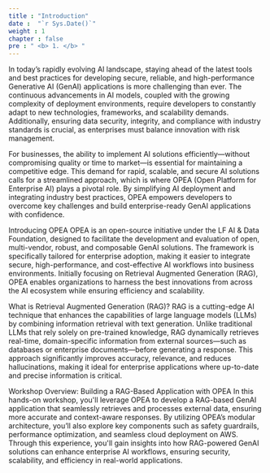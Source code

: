 ```yaml
---
title : "Introduction"
date :  "`r Sys.Date()`" 
weight : 1 
chapter : false
pre : " <b> 1. </b> "
---
```

In today’s rapidly evolving AI landscape, staying ahead of the latest tools and best practices for developing secure, reliable, and high-performance Generative AI (GenAI) applications is more challenging than ever. The continuous advancements in AI models, coupled with the growing complexity of deployment environments, require developers to constantly adapt to new technologies, frameworks, and scalability demands. Additionally, ensuring data security, integrity, and compliance with industry standards is crucial, as enterprises must balance innovation with risk management.

For businesses, the ability to implement AI solutions efficiently—without compromising quality or time to market—is essential for maintaining a competitive edge. This demand for rapid, scalable, and secure AI solutions calls for a streamlined approach, which is where OPEA (Open Platform for Enterprise AI) plays a pivotal role. By simplifying AI deployment and integrating industry best practices, OPEA empowers developers to overcome key challenges and build enterprise-ready GenAI applications with confidence.

Introducing OPEA
OPEA is an open-source initiative under the LF AI & Data Foundation, designed to facilitate the development and evaluation of open, multi-vendor, robust, and composable GenAI solutions. The framework is specifically tailored for enterprise adoption, making it easier to integrate secure, high-performance, and cost-effective AI workflows into business environments. Initially focusing on Retrieval Augmented Generation (RAG), OPEA enables organizations to harness the best innovations from across the AI ecosystem while ensuring efficiency and scalability.

What is Retrieval Augmented Generation (RAG)?
RAG is a cutting-edge AI technique that enhances the capabilities of large language models (LLMs) by combining information retrieval with text generation. Unlike traditional LLMs that rely solely on pre-trained knowledge, RAG dynamically retrieves real-time, domain-specific information from external sources—such as databases or enterprise documents—before generating a response. This approach significantly improves accuracy, relevance, and reduces hallucinations, making it ideal for enterprise applications where up-to-date and precise information is critical.

Workshop Overview: Building a RAG-Based Application with OPEA
In this hands-on workshop, you'll leverage OPEA to develop a RAG-based GenAI application that seamlessly retrieves and processes external data, ensuring more accurate and context-aware responses. By utilizing OPEA’s modular architecture, you’ll also explore key components such as safety guardrails, performance optimization, and seamless cloud deployment on AWS. Through this experience, you'll gain insights into how RAG-powered GenAI solutions can enhance enterprise AI workflows, ensuring security, scalability, and efficiency in real-world applications.
